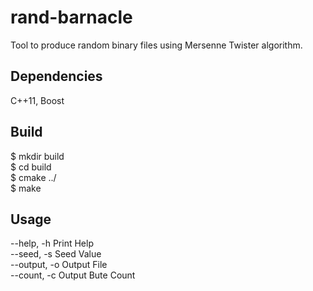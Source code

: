 # rand-barnacle
Tool to produce random binary files using Mersenne Twister algorithm.

## Dependencies
C++11, Boost

## Build
$ mkdir build   
$ cd build   
$ cmake ../   
$ make   

## Usage
--help, -h Print Help   
--seed, -s Seed Value   
--output, -o Output File   
--count, -c Output Bute Count   
